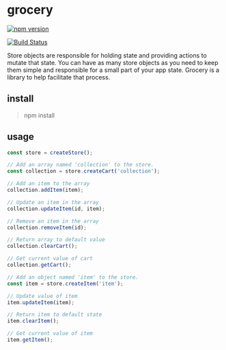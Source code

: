 # grocery

[![npm version](https://badge.fury.io/js/grocery-store.svg)](https://badge.fury.io/js/grocery-store)

[![Build Status](https://app.travis-ci.com/MMiller-Hairston/grocery-store.svg?branch=main)](https://app.travis-ci.com/MMiller-Hairston/grocery-store)

Store objects are responsible for holding state and providing actions to mutate that state. You can have as many store objects as you need to keep them simple and responsible for a small part of your app state. Grocery is a library to help facilitate that process.

## install

> npm install

## usage

```js
const store = createStore();

// Add an array named 'collection' to the store.
const collection = store.createCart('collection');

// Add an item to the array
collection.addItem(item);

// Update an item in the array
collection.updateItem(id, item);

// Remove an item in the array
collection.removeItem(id);

// Return array to default value
collection.clearCart();

// Get current value of cart
collection.getCart();

// Add an object named 'item' to the store.
const item = store.createItem('item');

// Update value of item
item.updateItem(item);

// Return item to default state
item.clearItem();

// Get current value of item
item.getItem();
```
